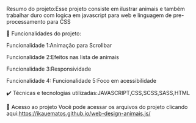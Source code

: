 Resumo do projeto:Esse projeto consiste em ilustrar animais e também trabalhar duro com logica em javascript para web e linguagem de pre-processamento para CSS

🔨 Funcionalidades do projeto:

Funcionalidade 1:Animação para Scrollbar

Funcionalidade 2:Efeitos nas lista de animais

Funcionalidade 3:Responsividade

Funcionalidade 4: Funcionalidade 5:Foco em acessibilidade

✔️ Técnicas e tecnologias utilizadas:JAVASCRIPT,CSS,SCSS,SASS,HTML

📁 Acesso ao projeto Você pode acessar os arquivos do projeto clicando aqui:https://ikauematos.github.io/web-design-animais.js/

